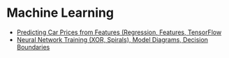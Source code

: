 # Machine Learning

* [Predicting Car Prices from Features (Regression, Features, TensorFlow](https://colab.research.google.com/drive/1FU2fI56mEJ9lPz7op53VcNIVku_W42Bo?usp=sharing)
* [Neural Network Training (XOR, Spirals), Model Diagrams, Decision Boundaries](https://colab.research.google.com/drive/1wAPwQNIRv_tTtvAryTTadONaG9qnXqaW?usp=sharing)
